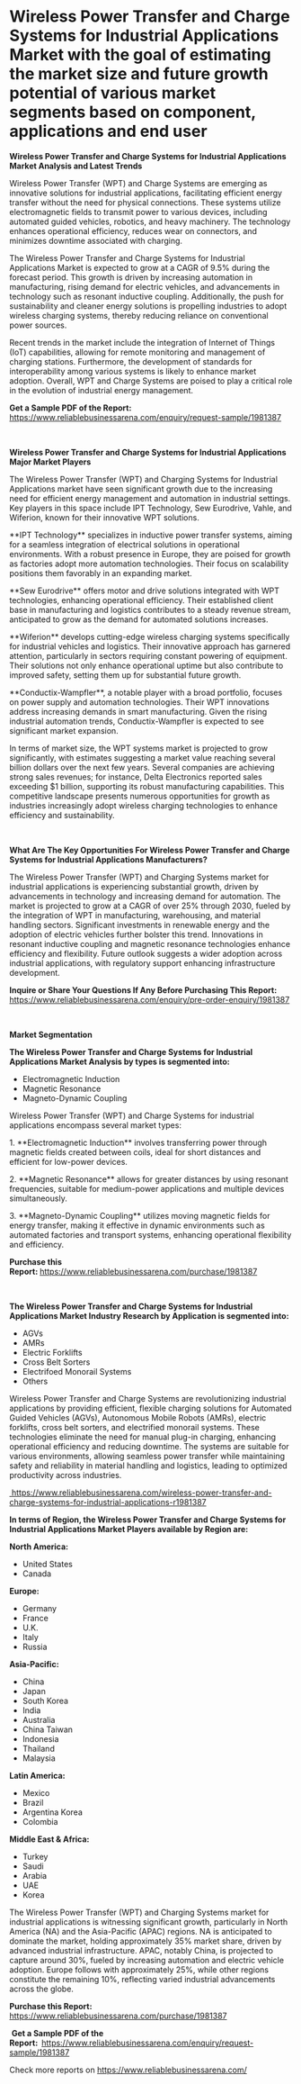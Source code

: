 <p><h1>Wireless Power Transfer and Charge Systems for Industrial Applications Market with the goal of estimating the market size and future growth potential of various market segments based on component, applications and end user</h1></p><p><strong>Wireless Power Transfer and Charge Systems for Industrial Applications Market Analysis and Latest Trends</strong></p>
<p><p>Wireless Power Transfer (WPT) and Charge Systems are emerging as innovative solutions for industrial applications, facilitating efficient energy transfer without the need for physical connections. These systems utilize electromagnetic fields to transmit power to various devices, including automated guided vehicles, robotics, and heavy machinery. The technology enhances operational efficiency, reduces wear on connectors, and minimizes downtime associated with charging.</p><p>The Wireless Power Transfer and Charge Systems for Industrial Applications Market is expected to grow at a CAGR of 9.5% during the forecast period. This growth is driven by increasing automation in manufacturing, rising demand for electric vehicles, and advancements in technology such as resonant inductive coupling. Additionally, the push for sustainability and cleaner energy solutions is propelling industries to adopt wireless charging systems, thereby reducing reliance on conventional power sources.</p><p>Recent trends in the market include the integration of Internet of Things (IoT) capabilities, allowing for remote monitoring and management of charging stations. Furthermore, the development of standards for interoperability among various systems is likely to enhance market adoption. Overall, WPT and Charge Systems are poised to play a critical role in the evolution of industrial energy management.</p></p>
<p><strong>Get a Sample PDF of the Report:&nbsp;</strong> <a href="https://www.reliablebusinessarena.com/enquiry/request-sample/1981387?utm_campaign=3569&utm_medium=2&utm_source=Github&utm_content=ia&utm_term=07042025&utm_id=wireless-power-transfer-and-charge-systems-for-industrial-applications">https://www.reliablebusinessarena.com/enquiry/request-sample/1981387</a></p>
<p>&nbsp;</p>
<p><strong>Wireless Power Transfer and Charge Systems for Industrial Applications Major Market Players</strong></p>
<p><p>The Wireless Power Transfer (WPT) and Charging Systems for Industrial Applications market have seen significant growth due to the increasing need for efficient energy management and automation in industrial settings. Key players in this space include IPT Technology, Sew Eurodrive, Vahle, and Wiferion, known for their innovative WPT solutions.</p><p>**IPT Technology** specializes in inductive power transfer systems, aiming for a seamless integration of electrical solutions in operational environments. With a robust presence in Europe, they are poised for growth as factories adopt more automation technologies. Their focus on scalability positions them favorably in an expanding market.</p><p>**Sew Eurodrive** offers motor and drive solutions integrated with WPT technologies, enhancing operational efficiency. Their established client base in manufacturing and logistics contributes to a steady revenue stream, anticipated to grow as the demand for automated solutions increases.</p><p>**Wiferion** develops cutting-edge wireless charging systems specifically for industrial vehicles and logistics. Their innovative approach has garnered attention, particularly in sectors requiring constant powering of equipment. Their solutions not only enhance operational uptime but also contribute to improved safety, setting them up for substantial future growth.</p><p>**Conductix-Wampfler**, a notable player with a broad portfolio, focuses on power supply and automation technologies. Their WPT innovations address increasing demands in smart manufacturing. Given the rising industrial automation trends, Conductix-Wampfler is expected to see significant market expansion.</p><p>In terms of market size, the WPT systems market is projected to grow significantly, with estimates suggesting a market value reaching several billion dollars over the next few years. Several companies are achieving strong sales revenues; for instance, Delta Electronics reported sales exceeding $1 billion, supporting its robust manufacturing capabilities. This competitive landscape presents numerous opportunities for growth as industries increasingly adopt wireless charging technologies to enhance efficiency and sustainability.</p></p>
<p>&nbsp;</p>
<p><strong>What Are The Key Opportunities For Wireless Power Transfer and Charge Systems for Industrial Applications Manufacturers?</strong></p>
<p><p>The Wireless Power Transfer (WPT) and Charging Systems market for industrial applications is experiencing substantial growth, driven by advancements in technology and increasing demand for automation. The market is projected to grow at a CAGR of over 25% through 2030, fueled by the integration of WPT in manufacturing, warehousing, and material handling sectors. Significant investments in renewable energy and the adoption of electric vehicles further bolster this trend. Innovations in resonant inductive coupling and magnetic resonance technologies enhance efficiency and flexibility. Future outlook suggests a wider adoption across industrial applications, with regulatory support enhancing infrastructure development.</p></p>
<p><strong>Inquire or Share Your Questions If Any Before Purchasing This Report:</strong> <a href="https://www.reliablebusinessarena.com/enquiry/pre-order-enquiry/1981387?utm_campaign=3569&utm_medium=2&utm_source=Github&utm_content=ia&utm_term=07042025&utm_id=wireless-power-transfer-and-charge-systems-for-industrial-applications">https://www.reliablebusinessarena.com/enquiry/pre-order-enquiry/1981387</a></p>
<p>&nbsp;</p>
<p><strong>Market Segmentation</strong></p>
<p><strong>The Wireless Power Transfer and Charge Systems for Industrial Applications Market Analysis by types is segmented into:</strong></p>
<p><ul><li>Electromagnetic Induction</li><li>Magnetic Resonance</li><li>Magneto-Dynamic Coupling</li></ul></p>
<p><p>Wireless Power Transfer (WPT) and Charge Systems for industrial applications encompass several market types: </p><p>1. **Electromagnetic Induction** involves transferring power through magnetic fields created between coils, ideal for short distances and efficient for low-power devices.</p><p>2. **Magnetic Resonance** allows for greater distances by using resonant frequencies, suitable for medium-power applications and multiple devices simultaneously.</p><p>3. **Magneto-Dynamic Coupling** utilizes moving magnetic fields for energy transfer, making it effective in dynamic environments such as automated factories and transport systems, enhancing operational flexibility and efficiency.</p></p>
<p><strong>Purchase this Report:&nbsp;</strong><a href="https://www.reliablebusinessarena.com/purchase/1981387?utm_campaign=3569&utm_medium=2&utm_source=Github&utm_content=ia&utm_term=07042025&utm_id=wireless-power-transfer-and-charge-systems-for-industrial-applications">https://www.reliablebusinessarena.com/purchase/1981387</a></p>
<p>&nbsp;</p>
<p><strong>The Wireless Power Transfer and Charge Systems for Industrial Applications Market Industry Research by Application is segmented into:</strong></p>
<p><ul><li>AGVs</li><li>AMRs</li><li>Electric Forklifts</li><li>Cross Belt Sorters</li><li>Electrifoed Monorail Systems</li><li>Others</li></ul></p>
<p><p>Wireless Power Transfer and Charge Systems are revolutionizing industrial applications by providing efficient, flexible charging solutions for Automated Guided Vehicles (AGVs), Autonomous Mobile Robots (AMRs), electric forklifts, cross belt sorters, and electrified monorail systems. These technologies eliminate the need for manual plug-in charging, enhancing operational efficiency and reducing downtime. The systems are suitable for various environments, allowing seamless power transfer while maintaining safety and reliability in material handling and logistics, leading to optimized productivity across industries.</p></p>
<p><a href="https://www.reliablebusinessarena.com/wireless-power-transfer-and-charge-systems-for-industrial-applications-r1981387?utm_campaign=3569&utm_medium=2&utm_source=Github&utm_content=ia&utm_term=07042025&utm_id=wireless-power-transfer-and-charge-systems-for-industrial-applications">&nbsp;https://www.reliablebusinessarena.com/wireless-power-transfer-and-charge-systems-for-industrial-applications-r1981387</a></p>
<p><strong>In terms of Region, the Wireless Power Transfer and Charge Systems for Industrial Applications Market Players available by Region are:</strong></p>
<p>
    <p> <strong> North America: </strong>
        <ul>
            <li>United States</li>
            <li>Canada</li>
        </ul>
        </p> 
    <p> <strong> Europe: </strong>
        <ul>
            <li>Germany</li>
            <li>France</li>
            <li>U.K.</li>
            <li>Italy</li>
            <li>Russia</li>
        </ul>
        </p> 
    <p> <strong> Asia-Pacific: </strong>
        <ul>
            <li>China</li>
            <li>Japan</li>
            <li>South Korea</li>
            <li>India</li>
            <li>Australia</li>
            <li>China Taiwan</li>
            <li>Indonesia</li>
            <li>Thailand</li>
            <li>Malaysia</li>
        </ul>
        </p> 
    <p> <strong> Latin America: </strong>
        <ul>
            <li>Mexico</li>
            <li>Brazil</li>
            <li>Argentina Korea</li>
            <li>Colombia</li>
        </ul>
        </p> 
    <p> <strong> Middle East & Africa: </strong>
        <ul>
            <li>Turkey</li>
            <li>Saudi</li>
            <li>Arabia</li>
            <li>UAE</li>
            <li>Korea</li>
        </ul>
    </p>
    </p>
<p><p>The Wireless Power Transfer (WPT) and Charging Systems market for industrial applications is witnessing significant growth, particularly in North America (NA) and the Asia-Pacific (APAC) regions. NA is anticipated to dominate the market, holding approximately 35% market share, driven by advanced industrial infrastructure. APAC, notably China, is projected to capture around 30%, fueled by increasing automation and electric vehicle adoption. Europe follows with approximately 25%, while other regions constitute the remaining 10%, reflecting varied industrial advancements across the globe.</p></p>
<p><strong>Purchase this Report: </strong><a href="https://www.reliablebusinessarena.com/purchase/1981387?utm_campaign=3569&utm_medium=2&utm_source=Github&utm_content=ia&utm_term=07042025&utm_id=wireless-power-transfer-and-charge-systems-for-industrial-applications">https://www.reliablebusinessarena.com/purchase/1981387</a></p>
<p>&nbsp;<strong>Get a Sample PDF of the Report:&nbsp;&nbsp;</strong><a href="https://www.reliablebusinessarena.com/enquiry/request-sample/1981387?utm_campaign=3569&utm_medium=2&utm_source=Github&utm_content=ia&utm_term=07042025&utm_id=wireless-power-transfer-and-charge-systems-for-industrial-applications">https://www.reliablebusinessarena.com/enquiry/request-sample/1981387</a></p>
<p><strong></strong></p>
<p>Check more reports on <a href="https://www.reliablebusinessarena.com/?utm_campaign=3569&utm_medium=2&utm_source=Github&utm_content=ia&utm_term=07042025&utm_id=wireless-power-transfer-and-charge-systems-for-industrial-applications">https://www.reliablebusinessarena.com/</a></p>